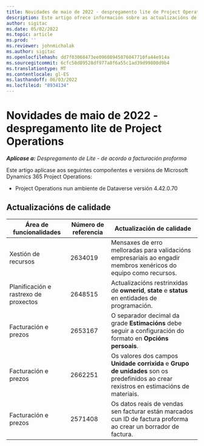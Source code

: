 ```yaml
---
title: Novidades de maio de 2022 - despregamento lite de Project Operations
description: Este artigo ofrece información sobre as actualizacións de calidade que están dispoñibles na versión de maio de 2022 do despregamento lite de Microsoft Dynamics 365 Project Operations.
author: sigitac
ms.date: 05/02/2022
ms.topic: article
ms.prod: ''
ms.reviewer: johnmichalak
ms.author: sigitac
ms.openlocfilehash: dd7f03068473ee09608945876047710fa44e914a
ms.sourcegitcommit: 6cfc50d89528df977a8f6a55c1ad39d99800d9b4
ms.translationtype: MT
ms.contentlocale: gl-ES
ms.lasthandoff: 06/03/2022
ms.locfileid: "8934134"
---
```

# <a name="whats-new-may-2022---project-operations-lite-deployment"></a>Novidades de maio de 2022 - despregamento lite de Project Operations

_**Aplícase a:** Despregamento de Lite - de acordo a facturación proforma_

Este artigo aplícase aos seguintes compoñentes e versións de Microsoft Dynamics 365 Project Operations:

- Project Operations nun ambiente de Dataverse versión 4.42.0.70

## <a name="quality-updates"></a>Actualizacións de calidade

| Área de funcionalidades | Número de referencia | Actualización de calidade |
| --- | --- | --- |
| Xestión de recursos | 2634019 | Mensaxes de erro melloradas para validacións empresariais ao engadir membros xenéricos do equipo como recursos. |
| Planificación e rastrexo de proxectos | 2648515 | Actualizacións restrinxidas de **ownerid**, **state** e **status** en entidades de programación. |
| Facturación e prezos | 2653167 | O separador decimal da grade **Estimacións** debe seguir a configuración do formato en **Opcións persoais**. |
| Facturación e prezos| 2662251 | Os valores dos campos **Unidade corrixida** e **Grupo de unidades** son os predefinidos ao crear rexistros en estimacións de materiais. |
| Facturación e prezos| 2571408 | Os datos reais de vendas sen facturar están marcados cun ID de factura proforma ao crear un borrador de factura. |
